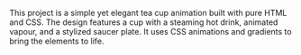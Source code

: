 This project is a simple yet elegant tea cup animation built with pure HTML and CSS. The design features a cup with a steaming hot drink, animated vapour, and a stylized saucer plate. It uses CSS animations and gradients to bring the elements to life.
